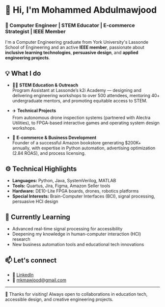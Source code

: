 # 👋 Hi, I'm Mohammed Abdulmawjood

### 🚀 Computer Engineer | STEM Educator | E-commerce Strategist | IEEE Member

I'm a Computer Engineering graduate from York University's Lassonde School of Engineering and an active **IEEE member**, passionate about **inclusive learning technologies**, **persuasive design**, and **applied engineering projects**.



## 💡 What I do

- 🧑‍🏫 **STEM Education & Outreach**  
  Program Assistant at Lassonde’s k2i Academy — designing and delivering engineering workshops to over 500 attendees, mentoring 40+ undergraduate mentors, and promoting equitable access to STEM.

- ✈️ **Technical Projects**  
  From autonomous drone inspection systems (partnered with Alectra Utilities), to FPGA-based interactive games and operating system design workshops.

- 💼 **E-commerce & Business Development**  
  Founder of a successful Amazon bookstore generating $200K+ annually, with expertise in Python automation, advertising optimization (2.84 ROAS), and process licensing.



## ⚙️ Technical Highlights

- **Languages:** Python, Java, SystemVerilog, MATLAB
- **Tools:** Quartus, Jira, Figma, Amazon Seller tools
- **Hardware:** DE10-Lite FPGA boards, drones, robotics platforms
- **Special Interests:** Brain-Computer Interfaces (BCI), signal processing, persuasive HCI design



## 🌱 Currently Learning

- Advanced real-time signal processing for accessibility
- Deepening my knowledge in human-computer interaction (HCI) research
- New business automation tools and educational tech innovations



## 📫 Let's connect

- 💼 [LinkedIn](https://www.linkedin.com/in/mohammed-abdulmawjood/)
- 📧 mkmawjood@gmail.com

---

🎉 Thanks for visiting! Always open to collaborations in education tech, accessible design, and creative engineering projects.
